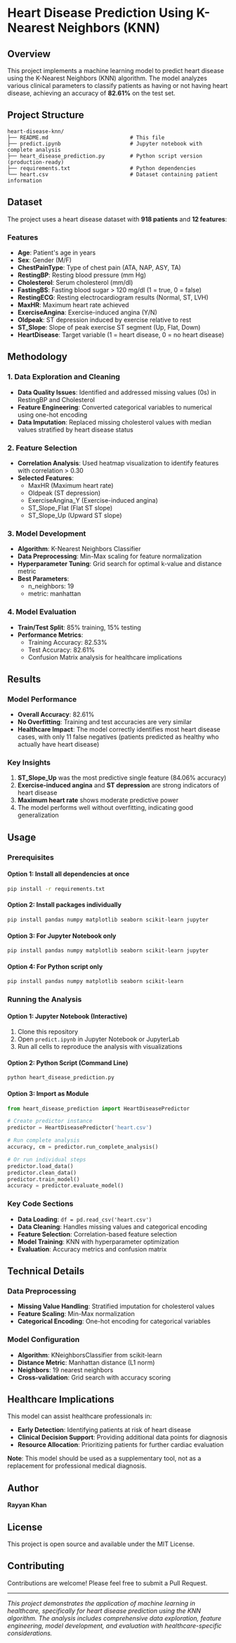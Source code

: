 # Heart Disease Prediction Using K-Nearest Neighbors (KNN)

## Overview

This project implements a machine learning model to predict heart disease using the K-Nearest Neighbors (KNN) algorithm. The model analyzes various clinical parameters to classify patients as having or not having heart disease, achieving an accuracy of **82.61%** on the test set.

## Project Structure

```
heart-disease-knn/
├── README.md                          # This file
├── predict.ipynb                      # Jupyter notebook with complete analysis
├── heart_disease_prediction.py        # Python script version (production-ready)
├── requirements.txt                   # Python dependencies
└── heart.csv                          # Dataset containing patient information
```

## Dataset

The project uses a heart disease dataset with **918 patients** and **12 features**:

### Features
- **Age**: Patient's age in years
- **Sex**: Gender (M/F)
- **ChestPainType**: Type of chest pain (ATA, NAP, ASY, TA)
- **RestingBP**: Resting blood pressure (mm Hg)
- **Cholesterol**: Serum cholesterol (mm/dl)
- **FastingBS**: Fasting blood sugar > 120 mg/dl (1 = true, 0 = false)
- **RestingECG**: Resting electrocardiogram results (Normal, ST, LVH)
- **MaxHR**: Maximum heart rate achieved
- **ExerciseAngina**: Exercise-induced angina (Y/N)
- **Oldpeak**: ST depression induced by exercise relative to rest
- **ST_Slope**: Slope of peak exercise ST segment (Up, Flat, Down)
- **HeartDisease**: Target variable (1 = heart disease, 0 = no heart disease)

## Methodology

### 1. Data Exploration and Cleaning
- **Data Quality Issues**: Identified and addressed missing values (0s) in RestingBP and Cholesterol
- **Feature Engineering**: Converted categorical variables to numerical using one-hot encoding
- **Data Imputation**: Replaced missing cholesterol values with median values stratified by heart disease status

### 2. Feature Selection
- **Correlation Analysis**: Used heatmap visualization to identify features with correlation > 0.30
- **Selected Features**:
  - MaxHR (Maximum heart rate)
  - Oldpeak (ST depression)
  - ExerciseAngina_Y (Exercise-induced angina)
  - ST_Slope_Flat (Flat ST slope)
  - ST_Slope_Up (Upward ST slope)

### 3. Model Development
- **Algorithm**: K-Nearest Neighbors Classifier
- **Data Preprocessing**: Min-Max scaling for feature normalization
- **Hyperparameter Tuning**: Grid search for optimal k-value and distance metric
- **Best Parameters**:
  - n_neighbors: 19
  - metric: manhattan

### 4. Model Evaluation
- **Train/Test Split**: 85% training, 15% testing
- **Performance Metrics**:
  - Training Accuracy: 82.53%
  - Test Accuracy: 82.61%
  - Confusion Matrix analysis for healthcare implications

## Results

### Model Performance
- **Overall Accuracy**: 82.61%
- **No Overfitting**: Training and test accuracies are very similar
- **Healthcare Impact**: The model correctly identifies most heart disease cases, with only 11 false negatives (patients predicted as healthy who actually have heart disease)

### Key Insights
1. **ST_Slope_Up** was the most predictive single feature (84.06% accuracy)
2. **Exercise-induced angina** and **ST depression** are strong indicators of heart disease
3. **Maximum heart rate** shows moderate predictive power
4. The model performs well without overfitting, indicating good generalization

## Usage

### Prerequisites

#### Option 1: Install all dependencies at once
```bash
pip install -r requirements.txt
```

#### Option 2: Install packages individually
```bash
pip install pandas numpy matplotlib seaborn scikit-learn jupyter
```

#### Option 3: For Jupyter Notebook only
```bash
pip install pandas numpy matplotlib seaborn scikit-learn jupyter
```

#### Option 4: For Python script only
```bash
pip install pandas numpy matplotlib seaborn scikit-learn
```

### Running the Analysis

#### Option 1: Jupyter Notebook (Interactive)
1. Clone this repository
2. Open `predict.ipynb` in Jupyter Notebook or JupyterLab
3. Run all cells to reproduce the analysis with visualizations

#### Option 2: Python Script (Command Line)
```bash
python heart_disease_prediction.py
```

#### Option 3: Import as Module
```python
from heart_disease_prediction import HeartDiseasePredictor

# Create predictor instance
predictor = HeartDiseasePredictor('heart.csv')

# Run complete analysis
accuracy, cm = predictor.run_complete_analysis()

# Or run individual steps
predictor.load_data()
predictor.clean_data()
predictor.train_model()
accuracy = predictor.evaluate_model()
```

### Key Code Sections
- **Data Loading**: `df = pd.read_csv('heart.csv')`
- **Data Cleaning**: Handles missing values and categorical encoding
- **Feature Selection**: Correlation-based feature selection
- **Model Training**: KNN with hyperparameter optimization
- **Evaluation**: Accuracy metrics and confusion matrix

## Technical Details

### Data Preprocessing
- **Missing Value Handling**: Stratified imputation for cholesterol values
- **Feature Scaling**: Min-Max normalization
- **Categorical Encoding**: One-hot encoding for categorical variables

### Model Configuration
- **Algorithm**: KNeighborsClassifier from scikit-learn
- **Distance Metric**: Manhattan distance (L1 norm)
- **Neighbors**: 19 nearest neighbors
- **Cross-validation**: Grid search with accuracy scoring

## Healthcare Implications

This model can assist healthcare professionals in:
- **Early Detection**: Identifying patients at risk of heart disease
- **Clinical Decision Support**: Providing additional data points for diagnosis
- **Resource Allocation**: Prioritizing patients for further cardiac evaluation

**Note**: This model should be used as a supplementary tool, not as a replacement for professional medical diagnosis.

## Author

**Rayyan Khan**

## License

This project is open source and available under the MIT License.

## Contributing

Contributions are welcome! Please feel free to submit a Pull Request.

---

*This project demonstrates the application of machine learning in healthcare, specifically for heart disease prediction using the KNN algorithm. The analysis includes comprehensive data exploration, feature engineering, model development, and evaluation with healthcare-specific considerations.* 